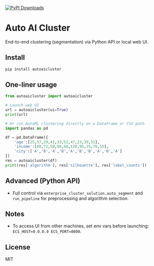 
[![PyPI Downloads](https://static.pepy.tech/badge/autoaicluster)](https://pepy.tech/projects/autoaicluster)

# Auto AI Cluster

End-to-end clustering (segmentation) via Python API or local web UI.

## Install

```bash
pip install autoaicluster
```

## One-liner usage

```python
from autoaicluster import autoaicluster

# Launch web UI
url = autoaicluster(ui=True)
print(url)

# Or run AutoML clustering directly on a DataFrame or CSV path
import pandas as pd

df = pd.DataFrame({
    'age':[25,37,29,41,33,52,47,23,39,31],
    'income':[40,72,50,90,60,120,95,35,70,55],
    'city':['A','B','A','B','A','B','B','A','B','A']
})
res = autoaicluster(df)
print(res['algorithm'], res['silhouette'], res['label_counts'])
```

## Advanced (Python API)
- Full control via `enterprise_cluster_solution.auto_segment` and `run_pipeline` for preprocessing and algorithm selection.

## Notes
- To access UI from other machines, set env vars before launching: `ECS_HOST=0.0.0.0 ECS_PORT=8000`.

## License
MIT
